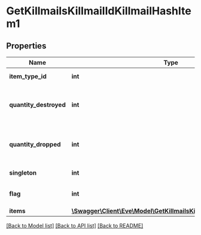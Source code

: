 # GetKillmailsKillmailIdKillmailHashItem1

## Properties
Name | Type | Description | Notes
------------ | ------------- | ------------- | -------------
**item_type_id** | **int** | item_type_id integer | 
**quantity_destroyed** | **int** | How many of the item were destroyed if any | [optional] 
**quantity_dropped** | **int** | How many of the item were dropped if any | [optional] 
**singleton** | **int** | singleton integer | 
**flag** | **int** | Flag for the location of the item | 
**items** | [**\Swagger\Client\Eve\Model\GetKillmailsKillmailIdKillmailHashItem[]**](GetKillmailsKillmailIdKillmailHashItem.md) | items array | [optional] 

[[Back to Model list]](../README.md#documentation-for-models) [[Back to API list]](../README.md#documentation-for-api-endpoints) [[Back to README]](../README.md)


